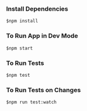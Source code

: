 ### Install Dependencies

```
$npm install
```

### To Run App in Dev Mode

```
$npm start
```

### To Run Tests

```
$npm test
```
### To Run Tests on Changes

```
$npm run test:watch
```
